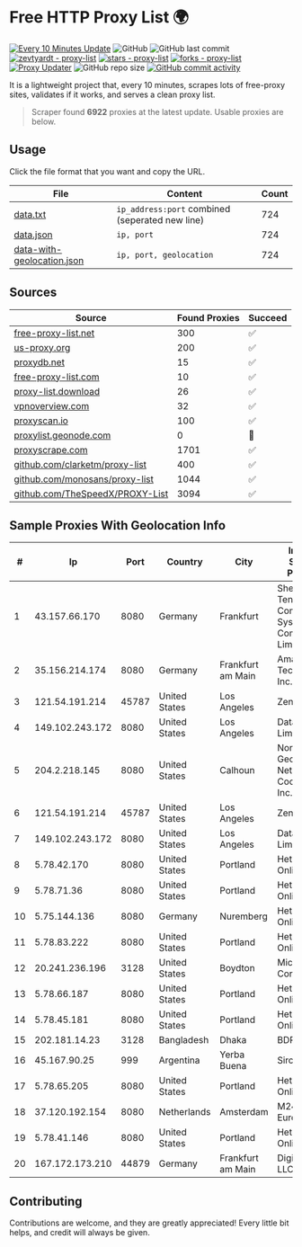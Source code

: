 
# Free HTTP Proxy List 🌍

[![Every 10 Minutes Update](https://github.com/mertguvencli/http-proxy-list/actions/workflows/main.yml/badge.svg?branch=main)](https://github.com/mertguvencli/http-proxy-list/actions/workflows/main.yml)
![GitHub](https://img.shields.io/github/license/mertguvencli/http-proxy-list)
![GitHub last commit](https://img.shields.io/github/last-commit/mertguvencli/http-proxy-list)
[![zevtyardt - proxy-list](https://img.shields.io/static/v1?label=zevtyardt&message=proxy-list&color=blue&logo=github)](https://github.com/zevtyardt/proxy-list "Go to GitHub repo")
[![stars - proxy-list](https://img.shields.io/github/stars/zevtyardt/proxy-list?style=social)](https://github.com/zevtyardt/proxy-list)
[![forks - proxy-list](https://img.shields.io/github/forks/zevtyardt/proxy-list?style=social)](https://github.com/zevtyardt/proxy-list)
[![Proxy Updater](https://github.com/zevtyardt/proxy-list/workflows/Proxy%20Updater/badge.svg)](https://github.com/zevtyardt/proxy-list/actions?query=workflow:"Proxy+Updater")
![GitHub repo size](https://img.shields.io/github/repo-size/zevtyardt/proxy-list)
[![GitHub commit activity](https://img.shields.io/github/commit-activity/m/zevtyardt/proxy-list?logo=commits)](https://github.com/zevtyardt/proxy-list/commits/main)

It is a lightweight project that, every 10 minutes, scrapes lots of free-proxy sites, validates if it works, and serves a clean proxy list.

> Scraper found **6922** proxies at the latest update. Usable proxies are below.

## Usage

Click the file format that you want and copy the URL.

|File|Content|Count|
|----|-------|-----|
|[data.txt](https://raw.githubusercontent.com/mertguvencli/http-proxy-list/main/proxy-list/data.txt)|`ip_address:port` combined (seperated new line)|724|
|[data.json](https://raw.githubusercontent.com/mertguvencli/http-proxy-list/main/proxy-list/data.json)|`ip, port`|724|
|[data-with-geolocation.json](https://raw.githubusercontent.com/mertguvencli/http-proxy-list/main/proxy-list/data-with-geolocation.json)|`ip, port, geolocation`|724|

## Sources

|Source|Found Proxies|Succeed|
|------|-------------|-------|
|[free-proxy-list.net](https://free-proxy-list.net)|300|✅|
|[us-proxy.org](https://www.us-proxy.org)|200|✅|
|[proxydb.net](http://proxydb.net)|15|✅|
|[free-proxy-list.com](https://free-proxy-list.com/?page=&port=&type%5B%5D=http&type%5B%5D=https&up_time=0&search=Search)|10|✅|
|[proxy-list.download](https://www.proxy-list.download/HTTP)|26|✅|
|[vpnoverview.com](https://vpnoverview.com/privacy/anonymous-browsing/free-proxy-servers)|32|✅|
|[proxyscan.io](https://www.proxyscan.io)|100|✅|
|[proxylist.geonode.com](https://proxylist.geonode.com/api/proxy-list?limit=300&page=1&sort_by=lastChecked&sort_type=desc&protocols=http,https)|0|🚫|
|[proxyscrape.com](https://api.proxyscrape.com/v2/?request=displayproxies&protocol=http&timeout=10000&country=all&ssl=all&anonymity=all)|1701|✅|
|[github.com/clarketm/proxy-list](https://raw.githubusercontent.com/clarketm/proxy-list/master/proxy-list-raw.txt)|400|✅|
|[github.com/monosans/proxy-list](https://raw.githubusercontent.com/monosans/proxy-list/main/proxies/http.txt)|1044|✅|
|[github.com/TheSpeedX/PROXY-List](https://raw.githubusercontent.com/TheSpeedX/PROXY-List/master/http.txt)|3094|✅|


## Sample Proxies With Geolocation Info

|#|Ip|Port|Country|City|Internet Service Provider|
|-|--|----|-------|----|-------------------------|
|1|43.157.66.170|8080|Germany|Frankfurt|Shenzhen Tencent Computer Systems Company Limited|
|2|35.156.214.174|8080|Germany|Frankfurt am Main|Amazon Technologies Inc.|
|3|121.54.191.214|45787|United States|Los Angeles|Zenlayer Inc|
|4|149.102.243.172|8080|United States|Los Angeles|Datacamp Limited|
|5|204.2.218.145|8080|United States|Calhoun|North Georgia Network Cooperative, Inc.|
|6|121.54.191.214|45787|United States|Los Angeles|Zenlayer Inc|
|7|149.102.243.172|8080|United States|Los Angeles|Datacamp Limited|
|8|5.78.42.170|8080|United States|Portland|Hetzner Online GmbH|
|9|5.78.71.36|8080|United States|Portland|Hetzner Online GmbH|
|10|5.75.144.136|8080|Germany|Nuremberg|Hetzner Online GmbH|
|11|5.78.83.222|8080|United States|Portland|Hetzner Online GmbH|
|12|20.241.236.196|3128|United States|Boydton|Microsoft Corporation|
|13|5.78.66.187|8080|United States|Portland|Hetzner Online GmbH|
|14|5.78.45.181|8080|United States|Portland|Hetzner Online GmbH|
|15|202.181.14.23|3128|Bangladesh|Dhaka|BDPEER|
|16|45.167.90.25|999|Argentina|Yerba Buena|Sircom S.R.L.|
|17|5.78.65.205|8080|United States|Portland|Hetzner Online GmbH|
|18|37.120.192.154|8080|Netherlands|Amsterdam|M247 Europe SRL|
|19|5.78.41.146|8080|United States|Portland|Hetzner Online GmbH|
|20|167.172.173.210|44879|Germany|Frankfurt am Main|DigitalOcean, LLC|



## Contributing

Contributions are welcome, and they are greatly appreciated! Every
little bit helps, and credit will always be given.

